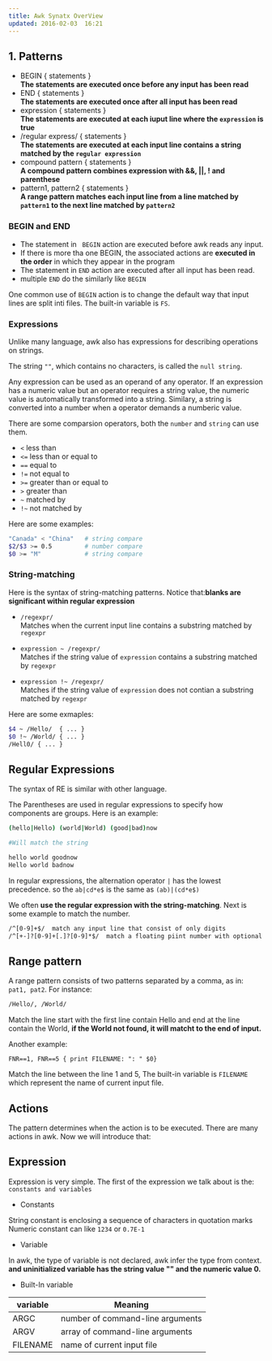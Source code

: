 ```yaml
---
title: Awk Synatx OverView
updated: 2016-02-03  16:21
---
```


## 1. Patterns

+ BEGIN { statements }    
**The statements are executed once before any input has been read**
+ END { statements }    
**The statements are executed once after all input has been read**
+ expression { statements }    
**The statements are executed at each iuput line where the `expression` is true**
+ /regular express/ { statements }     
**The statements are executed at each input line contains a string matched by the `regular expression`**
+ compound pattern { statements }     
**A compound pattern combines expression with &&, ||, ! and parenthese**
+ pattern1, pattern2 { statements }     
**A range pattern matches each input line from a line matched by `pattern1` to the next line matched by `pattern2`**

### BEGIN and END

+ The statement in ` BEGIN` action are executed before awk reads any input.
+ If there is more tha one BEGIN, the associated actions are **executed in the order** in which they appear in the program
+ The statement in `END` action are executed after all input has been read.
+ multiple `END` do the similarly like `BEGIN`

One common use of `BEGIN` action is to change the default way that input lines are split inti files. The built-in variable is `FS`.


### Expressions

Unlike many language, awk also has expressions for describing operations on strings. 

The string `""`, which contains no characters, is called the `null string`.

Any expression can be used as an operand of any operator. If an expression has a numeric value but an operator requires a string value, the numeric value is automatically transformed into a string. Similary, a string is converted into a number when a operator demands a numberic value.

There are some comparsion operators, both the `number` and `string` can use them.

+ `<`   less than 
+ `<=`  less than or equal to
+ `==`  equal to
+ `!=`  not equal to
+ `>=`  greater than or equal to
+ `>`   greater than
+ `~`   matched by
+ `!~`  not matched by

Here are some examples:

```bash
"Canada" < "China"   # string compare
$2/$3 >= 0.5         # number compare
$0 >= "M"            # string compare
```

### String-matching 

Here is the syntax of string-matching patterns. Notice that:**blanks are significant within regular expression**

+ `/regexpr/`     
Matches when the current input line contains a substring matched by `regexpr`

+ `expression ~ /regexpr/`     
Matches if the string value of `expression` contains a substring matched by `regexpr`

+ `expression !~ /regexpr/`     
Matches if the string value of `expression` does not contian a substring matched by `regexpr`

Here are some exmaples:

```bash
$4 ~ /Hello/  { ... }
$0 !~ /World/ { ... }
/Hell0/ { ... }
```

## Regular Expressions

The syntax of RE is similar with other language. 

The Parentheses are used in regular expressions to specify how components are groups. Here is an example:

```bash
(hello|Hello) (world|World) (good|bad)now

#Will match the string

hello world goodnow
Hello world badnow
```

In regular expressions, the alternation operator `|` has the lowest precedence. so the `ab|cd*e$` is the same as `(ab)|(cd*e$)`

We often **use the regular expression with the string-matching**. Next is some example to match the number.

```bash
/^[0-9]+$/  match any input line that consist of only digits
/^[+-]?[0-9]+[.]?[0-9]*$/  match a floating piint number with optional sign and optional exponent.
```

## Range pattern

A range pattern consists of two patterns separated by a comma, as in: `pat1, pat2`. For instance:

```bash
/Hello/, /World/ 
```

Match the line start with the first line contain Hello and end at the line contain the World, **if the World not found, it will matcht to the end of input.**

Another example:

```
FNR==1, FNR==5 { print FILENAME: ": " $0}
```

Match the line between the line 1 and 5, The built-in variable is `FILENAME` which represent the name of current input file.


## Actions

The pattern determines when the action is to be executed. There are many actions in awk. Now we will introduce that:

## Expression

Expression is very simple. The first of the expression we talk about is the: `constants and variables`

+ Constants

String constant is enclosing a sequence of characters in quotation marks
Numeric constant can like `1234` or `0.7E-1`

+ Variable

In awk, the type of variable is not declared, awk infer the type from context. **and uninitialized variable has the string value "" and the numeric value 0.**

+ Built-In variable

| variable |  Meaning |
|----------|----------|
|ARGC      | number of command-line arguments|
|ARGV      | array of command-line arguments|
|FILENAME  | name of current input file|

